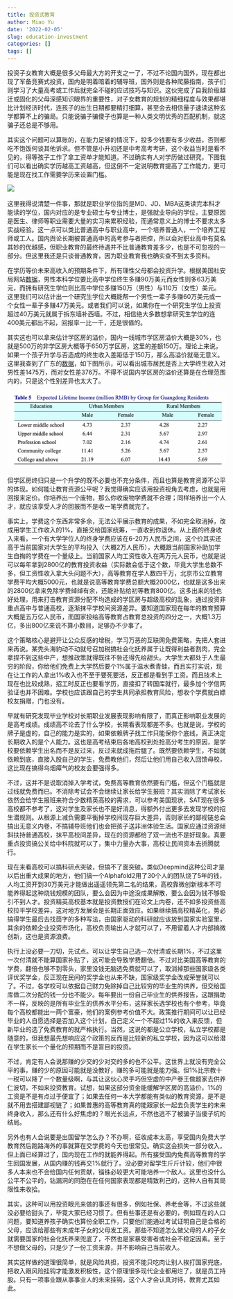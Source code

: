```yaml
---
title: 投资式教育
author: Miao Yu
date: '2022-02-05'
slug: education-investment
categories: []
tags: []
---
```


投资子女教育大概是很多父母最大方的开支之一了，不过不论国内国外，现在都出现了军备竞赛式投资，国内是明着暗着的辅导班，国外则是各种爬藤指南，孩子们则学习了大量高考或工作后就完全不碰的应试技巧与知识。这伙完成了自我阶级越迁或固化的父母深感知识眼界的重要性，对子女教育的规划的精细程度与效果都堪比计划经济时代，连孩子的出生日期都要精打细算，甚至会去相信量子速读这种玄学都算不上的骗局。只能说骗子骗傻子也算是一种人类文明优秀的匹配机制，就这骗子还总是不够用。

其实这个问题可以算账的，在能力足够的情况下，投多少钱要有多少收益，否则都吃不饱饭何谈其他诉求。但不管是小升初还是中考高考考研，这个收益当时是看不见的，得等孩子工作了拿工资单才能知道。不过确实有人对学历做过研究，下图我们可以看出确实学历越高工资越高，但这倒不一定说明教育提高了工作能力，更可能是现在找工作需要学历来设置门槛。

![](https://www.northeastern.edu/bachelors-completion/wp-content/uploads/2020/06/Annual_Earnings_Unemp_Rates_R2-1.png)

这里我得说清楚一件事，那就是职业学位指的是MD、JD、MBA这类读完本科才能读的学位，国内对应的是专业硕士与专业博士，是强就业导向的学位，主要原因是医生、律师等职业需要大量的实习来累积经验，而通常意义上的博士不要求太多实战经验。这一点可以类比普通高中与职业高中，一个培养普通人，一个培养工程师或工人。国内舆论长期被普通高中的高考参与者把控，所以会对职业高中有莫名其妙的优越感，但职业教育的最终待遇并不比普通教育差多少，也是不可忽视的一部分。但这里我还是只谈普通教育，因为职业教育我也确实查不到太多资料。

在学历等价未来高收入的预期条件下，所有理性父母都会投资升学。根据美国社安局网站[数据](https://www.ssa.gov/policy/docs/research-summaries/education-earnings.html)，男性本科学位要比高中学位终生多赚90万美元而女性则多63万美元，而拥有研究生学位则比高中学位多赚150万（男性）与110万（女性）美元。这里我们可以估计出一个研究生学位大概能帮一个男性一辈子多赚60万美元或一个女性一辈子多赚47万美元。或者我们可以说，如果你在一个研究生学位上投资超过40万美元就属于拆东墙补西墙。不过，相信绝大多数想拿研究生学位的连400美元都出不起，回报率一比一千，还是很值的。

其实这也可以拿来估计学区房的溢价，国内一线城市学区房溢价大概是30%，也就是500万的非学区房大概等于650万学区房，这里的差额150万。理论上来说，如果一个孩子升学与否造成的终生收入差距低于150万，那么高溢价就毫无意义。这里我查到了广东的[数据](https://ideas.repec.org/a/fec/journl/v12y2017i1p113-131.html)，如下图所示，可以看出城市居民是否上大学终生收入对男性差1475万，而对女性差376万。不得不说国内学区房的溢价还算是在合理范围内的，只是这个性别差异也太大了。

![](images/guangdong.png)

但学区房终归只是一个升学的既不必要也不充分条件，而且也算是教育资源不公平的体现。如何能让教育资源公平呢？我觉得确实应该用投资视角去考虑，也就是用回报来定价。你培养出一个废物，那么你收废物学费就不合理；同样培养出一个人才，就应该享受人才的回报而不是收一笔学费就完了。

事实上，学费这个东西非常多余，无法公平展示教育的成果，不如完全取消掉，改成用学生工作收入的1%，直接交给国家统筹，一直收到你退休。从上面的终身收入来看，一个有大学学位人的终身学费应该在6-20万人民币之间，这个价其实还高于当前国家对大学生的平均投入（大概2万人民币），大概跟当前国家补助加学生自掏的学费在一个量级上。当前国家人均工资性收入在两万元人民币，也就是说可以每年拿到2800亿的教育投资收益（实际数会低于这个数，毕竟大学生总数不多，但工资性收入拿大头问题不大），高等教育在学人数四千万，北京市公立教育学费平均大概5000元，也就是说高等教育学费总额大概2000亿，也就是这多出来的2800亿拿来免除学费绰绰有余，还能补贴给初等教育800亿。这多出来的钱也好处理，用来打击教育资源分配不均造成的学区房与超级高校的乱象，通过投资非重点高中与普通高校，逐渐抹平学校间资源差异。要知道国家现在每年的教育预算大概是五万亿人民币，而国家投给高等教育占教育总投资的四分之一，大概1.3万亿，多出800亿来说不算小数目，足够办不少事了。

这个策略核心是避开让公众反感的增税，学习万恶的互联网免费策略，先把人套进来再说。某秃头海豹动不动就号召加税搞社会化抚养属于让既得利益者割肉，完全拿捏不到这些中产，想推政策就得既往不咎还得先给甜头。大学生大都处于人生最穷的阶段，你给他们免费上大学然后要个1%属于温水煮青蛙，而且实打实说，现在让工作的人拿出1%收入也不至于要死要活，反正都是看到手工资。而且技术上现在也比较成熟，招工时反正也要看学历，直接扣了转国库就行，最多加个学信网验证也并不困难。学校也应该跟自己的学生共同承担教育风险，想收个学费就白嫖校友捐赠，门也没有。

早就有研究发现毕业学校对长期职业发展表现影响有限了，而真正影响职业发展的是高考成绩。成绩高不论去了什么学校，长期看表现都差不多。也就是说，学校的牌子是虚的，自己的能力是实的，如果依赖牌子找工作只能保你个底线，真正决定长期收入的是个人能力。这也是高考结束后各地高校到处抢高分考生的原因，是学校要依赖学生出名而不是反过来，反过来就成拖后腿了。既然要依赖学生，不如就依赖到底，直接入股自己的学生，免费教他们，然后让他们用自己收入回馈母校，这比现在搞得乌烟瘴气的校友会要强得多。

不过，这并不是说取消掉入学考试，免费高等教育依然要有门槛，但这个门槛就是过线就免费而已。不消除考试会不会继续让家长给学生报班？其实消除了考试家长依然会给学生报班来符合少数精英高校的需求，可以参考美国现状，SAT现在很多高校都不参考了，这对学生及家长也不是好消息，得额外付出更多去发现学校的招生潜规则。从根源上减负需要平衡掉学校间现存巨大差异，否则家长的鄙视链总会搞出无意义内卷，不搞辅导班他们也会把孩子送非洲体验生活。国家应通过资源倾斜扶持普通高校，抹平高校间差异，现在的资源都给了双一流也不是好现象。真要重点投资搞公关给中科院就可以了，集中力量办大事，高校让民间资本去折腾就行。

现在来看高校可以搞科研点突破，但搞不了面突破。类似Deepmind这种公司才是以后出重大成果的地方，他们搞一个Alphafold2用了30个人的团队烧了5年的钱，人均工资开到30万美元才能做出遥遥领先第二名的结果，高校靠微创新根本不可能养得起这种烧钱规模的团队，要么会因为中途没成果解散，要么会因为钱不够吸引不到人才。投资精英高校基本就是投资教授们在论文上内卷，还不如多投资些高校拉平学校差异，这对地方发展会是长期正面效应。如果继续搞高校精英化，势必搞得学生最后去找茴字的多种写法，由国家驱动的科研就应该放到国家实验室里，其余的依赖企业投资市场化，高校负责输出人才就可以了，不用留着人才内部搞微创新，这也是资源浪费。

执行上没必要一刀切，先试点。可以让学生自己选一次付清或长期1%，不过这里一次付清就不能算国家补贴了，这可能会导致学费翻倍。不过对比美国高等教育的学费，翻倍也够不到零头，家里没钱无脑选免费就可以了，取消掉那些国家级各类评优奖学金，反正现在民间的奖学金也从来不缺，国家级奖学金改成荣誉就可以了。不过，各学校可以依据自己财力免除掉自己比较穷的毕业生的供养，但交给国库做二次分配的钱一分也不能少。每年要出一份自己毕业生的供养报告，这跟捐助不一样，反映的是所有毕业生的供养水平分布，这样家长选学校也有个参考，毕竟每个高校都能出一两个富豪，他们的案例参考价值不大。政策推行期间可以让已经毕业的人自愿选择是否加入这个计划，自己定义一个不超过1%的收入来反馈，但新毕业的选了免费教育的就严格执行。当然，这说的都是公立学校，私立学校都是随意的，但我想最先想响应这个政策的反而是比较新的私立学校，因为这可以给潜在学生家长一个量化的预期而不是盲目的投资。

不过，肯定有人会说那赚的少交的少对交的多的也不公平。这世界上就没有完全公平的事，赚的少的原因可能就是没教好，赚的多可能就是能力强。但1%比宗教十一税可以降了一个数量级啊，与其让这伙心灵手巧但空虚的中产卷王做题家去供养仁波切，不如来投资教育。试想，如果这部分资金能缓解学区房的高溢价，1%的工资是不是有点过于便宜了；如果去任何一本大学都能有类似的教育资源，是不是就不用去搭建鄙视链了；如果普惠的高等教育真的能跟家长一起去负责学生的未来终身收入，那么还有什么好焦虑的？眼光长远点，不然也逃不了被骗子当傻子坑的结局。

另外也有人会说要是出国留学怎么办？不办啊，征收成本太高，享受国内免费大学教育然后跑路海外的事就算在交学费的今天也很常见。确实这会损失一部分收入，但上面已经算过了，国内现在工作的就能养得起。所有接受国内免费高等教育的学生回国发展，从国内赚的钱再交1%就行了。没必要对留学生斤斤计较，他们中很多人本来也不会给国内任何贡献，锱铢必较更大可能培养一个敌人。这里也没什么公平不公平的，钻漏洞的同胞在在任何国家表现都是精致利己的，这种人自有其局限性来收拾。

其实，这种可以用投资眼光来做的事还有很多，例如社保、养老金等，不过这些就没必要给甜头了，毕竟大家已经习惯了。但有些事还是有必要的，例如现在的人口问题，要知道养孩子确实也算份全职工作，只要他们能通过考试证明自己是合格的父母，应该给那些有未成年子女的父母发工资。那些不知道怎么做父母的人的子女就需要国家的社会化抚养来兜底了，不然也是家暴受害者或社会不稳定因素。至于不想做父母的，只是少了一份工资来源，并不影响自己当前收入。

其实这样做的道理很简单，就是风险共担，投资不能只吃肉让别人挨打国家兜底，把收入跟风险挂钩才能激发积极性，这个原理很多现代企业都用烂了，就是员工持股。只有一项事业跟从事事业人的未来挂钩，这个人才会认真对待，教育尤其如此。
